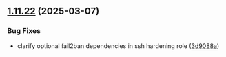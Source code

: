 ## [1.11.22](https://github.com/arpanrec/arpanrec.nebula/compare/1.11.21...1.11.22) (2025-03-07)


### Bug Fixes

* clarify optional fail2ban dependencies in ssh hardening role ([3d9088a](https://github.com/arpanrec/arpanrec.nebula/commit/3d9088ae5da7fa72a224a44764948452d1fc3933))
